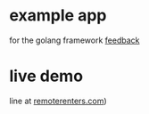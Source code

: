# example app

for the golang framework [feedback](https://github.com/andrewarrow/feedback)

# live demo

line at [remoterenters.com](https://remoterenters.com))
